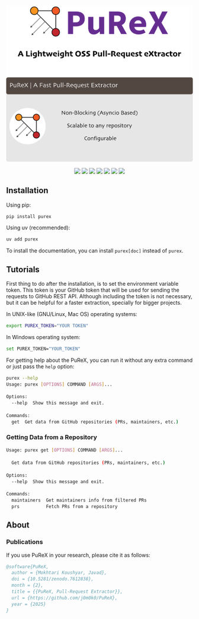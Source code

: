 <p align="center">
  <picture align="center">
    <source media="(prefers-color-scheme: dark)" srcset="./logo/PuReX-dark.png">
    <source media="(prefers-color-scheme: light)" srcset="./logo/PuReX-light.png">
    <img alt="PuReX logo with some description about it." src="./logo/PuReX-light.png">
  </picture>
</p>


<p align="center">
  <img src="https://img.shields.io/badge/version-0.1.0--alpha-red" />
  <a href="https://pypi.python.org/pypi/purex" target="_blank"><img src="https://img.shields.io/pypi/pyversions/purex.svg" /></a>
  <img src="https://img.shields.io/pypi/dm/purex" />
  <a href="https://j0m0k0.github.io/PuReX" target="_blank"><img src="https://img.shields.io/badge/view-Documentation-red?"></a>
  <img src="http://img.shields.io/github/actions/workflow/status/j0m0k0/PuReX/purex-test.yml?branch=main">
  <img src="https://img.shields.io/github/commit-activity/m/j0m0k0/PuReX">
  <img src="https://img.shields.io/github/license/j0m0k0/PuReX">
<!--   <a href="https://zenodo.org/badge/latestdoi/569471513"><img src="https://zenodo.org/badge/569471513.svg" alt="DOI"></a> -->
</p>  



## Installation
Using pip:
```bash
pip install purex
```

Using uv (recommended):
```bash
uv add purex
```

To install the documentation, you can install `purex[doc]` instead of `purex`.

## Tutorials
First thing to do after the installation, is to set the environment variable token. This token is your GitHub token that will be used for sending the requests to GitHub REST API. Although including the token is not necessary, but it can be helpful for a faster extraction, specially for bigger projects.

In UNIX-like (GNU/Linux, Mac OS) operating systems:
```bash
export PUREX_TOKEN="YOUR TOKEN"
```

In Windows operating system:
```bash
set PUREX_TOKEN="YOUR_TOKEN"
```

For getting help about the PuReX, you can run it without any extra command or just pass the `help` option:
```bash
purex --help
Usage: purex [OPTIONS] COMMAND [ARGS]...

Options:
  --help  Show this message and exit.

Commands:
  get  Get data from GitHub repositories (PRs, maintainers, etc.)
```

### Getting Data from a Repository
```bash
Usage: purex get [OPTIONS] COMMAND [ARGS]...

  Get data from GitHub repositories (PRs, maintainers, etc.)

Options:
  --help  Show this message and exit.

Commands:
  maintainers  Get maintainers info from filtered PRs
  prs          Fetch PRs from a repository

```


## About
### Publications
If you use PuReX in your research, please cite it as follows:
```bib
@software{PuReX,
  author = {Mokhtari Koushyar, Javad},
  doi = {10.5281/zenodo.7612838},
  month = {2},
  title = {{PuReX, Pull-Request Extractor}},
  url = {https://github.com/j0m0k0/PuReX},
  year = {2025}
}
```
